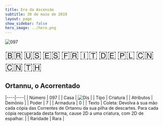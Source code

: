 ```yaml
---
title: Era da Ascensão
subtitle: 30 de maio de 2019
layout: page
show_sidebar: false
hero_image: ../hero.png
---
```


![097](https://mastervault-storage-prod.s3.amazonaws.com/media/card_front/pt/435_097_92478J2XFV87_pt.png)

<span title="Português" style="font-size: 32px;cursor: pointer;" onclick="javascript:document.querySelector('img[alt=\'097\']').src=document.querySelector('img[alt=\'097\']').src.replace(/card_front\/[^/]+/, 'card_front/pt').replace(/_[^/.0-9]+\.png/, '_pt.png')">🇧🇷</span>
<span title="English" style="font-size: 32px;cursor: pointer;" onclick="javascript:document.querySelector('img[alt=\'097\']').src=document.querySelector('img[alt=\'097\']').src.replace(/card_front\/[^/]+/, 'card_front/en').replace(/_[^/.0-9]+\.png/, '_en.png')">🇺🇸</span>
<span title="Español" style="font-size: 32px;cursor: pointer;" onclick="javascript:document.querySelector('img[alt=\'097\']').src=document.querySelector('img[alt=\'097\']').src.replace(/card_front\/[^/]+/, 'card_front/es').replace(/_[^/.0-9]+\.png/, '_es.png')">🇪🇸</span>
<span title="Français" style="font-size: 32px;cursor: pointer;" onclick="javascript:document.querySelector('img[alt=\'097\']').src=document.querySelector('img[alt=\'097\']').src.replace(/card_front\/[^/]+/, 'card_front/fr').replace(/_[^/.0-9]+\.png/, '_fr.png')">🇫🇷</span>
<span title="Italiano" style="font-size: 32px;cursor: pointer;" onclick="javascript:document.querySelector('img[alt=\'097\']').src=document.querySelector('img[alt=\'097\']').src.replace(/card_front\/[^/]+/, 'card_front/it').replace(/_[^/.0-9]+\.png/, '_it.png')">🇮🇹</span>
<span title="Deutsche" style="font-size: 32px;cursor: pointer;" onclick="javascript:document.querySelector('img[alt=\'097\']').src=document.querySelector('img[alt=\'097\']').src.replace(/card_front\/[^/]+/, 'card_front/de').replace(/_[^/.0-9]+\.png/, '_de.png')">🇩🇪</span>
<span title="Polskie" style="font-size: 32px;cursor: pointer;" onclick="javascript:document.querySelector('img[alt=\'097\']').src=document.querySelector('img[alt=\'097\']').src.replace(/card_front\/[^/]+/, 'card_front/pl').replace(/_[^/.0-9]+\.png/, '_pl.png')">🇵🇱</span>
<span title="简体中文" style="font-size: 32px;cursor: pointer;" onclick="javascript:document.querySelector('img[alt=\'097\']').src=document.querySelector('img[alt=\'097\']').src.replace(/card_front\/[^/]+/, 'card_front/zh-hans').replace(/_[^/.0-9]+\.png/, '_zh-hans.png')">🇨🇳</span>
<span title="繁體中文" style="font-size: 32px;cursor: pointer;" onclick="javascript:document.querySelector('img[alt=\'097\']').src=document.querySelector('img[alt=\'097\']').src.replace(/card_front\/[^/]+/, 'card_front/zh-hant').replace(/_[^/.0-9]+\.png/, '_zh-hant.png')">🇨🇳</span>
<span title="ไทย" style="font-size: 32px;cursor: pointer;" onclick="javascript:document.querySelector('img[alt=\'097\']').src=document.querySelector('img[alt=\'097\']').src.replace(/card_front\/[^/]+/, 'card_front/th').replace(/_[^/.0-9]+\.png/, '_th.png')">🇹🇭</span>

## Ortannu, o Acorrentado

|----|----|
| Número | 097 |
| Casa | ![Dis](https://archonarcana.com/images/thumb/e/e8/Dis.png/22px-Dis.png "Dis") |
| Tipo | Criatura |
| Atributos | Demônio |
| Poder | 7 |
| Armadura | 0 |
| Texto | Coleta: Devolva à sua mão cada cópia das Correntes de Ortannu da sua pilha de descartes. Para cada cópia recuperada desta forma, cause 2D a uma criatura, com 2D de espalhar. |
| Raridade | Rara |
